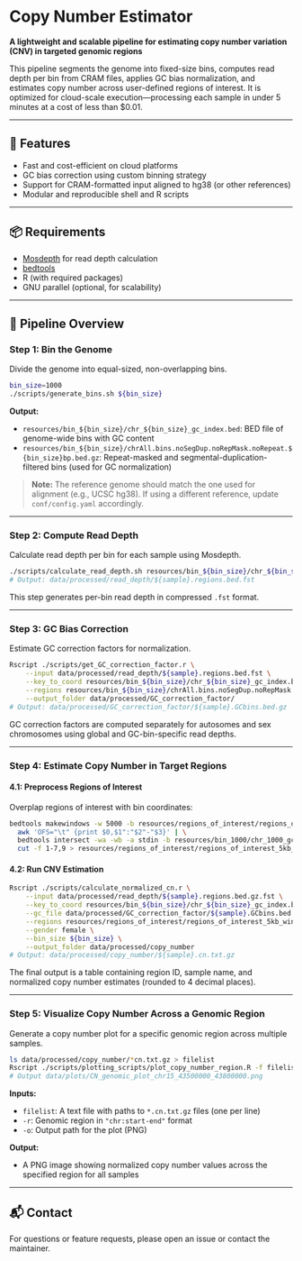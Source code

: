 
# Copy Number Estimator

**A lightweight and scalable pipeline for estimating copy number variation (CNV) in targeted genomic regions**

This pipeline segments the genome into fixed-size bins, computes read depth per bin from CRAM files, applies GC bias normalization, and estimates copy number across user-defined regions of interest. It is optimized for cloud-scale execution—processing each sample in under 5 minutes at a cost of less than $0.01.

---

## 🔧 Features

- Fast and cost-efficient on cloud platforms
- GC bias correction using custom binning strategy
- Support for CRAM-formatted input aligned to hg38 (or other references)
- Modular and reproducible shell and R scripts

---

## 📦 Requirements

- [Mosdepth](https://github.com/brentp/mosdepth) for read depth calculation
- [bedtools](https://bedtools.readthedocs.io/)
- R (with required packages)
- GNU parallel (optional, for scalability)

---

## 🧬 Pipeline Overview

### Step 1: Bin the Genome

Divide the genome into equal-sized, non-overlapping bins.

```bash
bin_size=1000
./scripts/generate_bins.sh ${bin_size}
```

**Output:**
- `resources/bin_${bin_size}/chr_${bin_size}_gc_index.bed`: BED file of genome-wide bins with GC content
- `resources/bin_${bin_size}/chrAll.bins.noSegDup.noRepMask.noRepeat.${bin_size}bp.bed.gz`: Repeat-masked and segmental-duplication-filtered bins (used for GC normalization)

> **Note:** The reference genome should match the one used for alignment (e.g., UCSC hg38). If using a different reference, update `conf/config.yaml` accordingly.

---

### Step 2: Compute Read Depth

Calculate read depth per bin for each sample using Mosdepth.

```bash
./scripts/calculate_read_depth.sh resources/bin_${bin_size}/chr_${bin_size}_gc_index.bed ${sample}.cram data/processed/read_depth/
# Output: data/processed/read_depth/${sample}.regions.bed.fst
```

This step generates per-bin read depth in compressed `.fst` format.

---

### Step 3: GC Bias Correction

Estimate GC correction factors for normalization.

```bash
Rscript ./scripts/get_GC_correction_factor.r \
    --input data/processed/read_depth/${sample}.regions.bed.fst \
    --key_to_coord resources/bin_${bin_size}/chr_${bin_size}_gc_index.bed \
    --regions resources/bin_${bin_size}/chrAll.bins.noSegDup.noRepMask.noRepeat.${bin_size}bp.bed.gz \
    --output_folder data/processed/GC_correction_factor/
# Output: data/processed/GC_correction_factor/${sample}.GCbins.bed.gz
```

GC correction factors are computed separately for autosomes and sex chromosomes using global and GC-bin-specific read depths.

---

### Step 4: Estimate Copy Number in Target Regions

#### 4.1: Preprocess Regions of Interest

Overplap regions of interest with bin coordinates:

```bash
bedtools makewindows -w 5000 -b resources/regions_of_interest/regions_of_interest.txt | \
  awk 'OFS="\t" {print $0,$1":"$2"-"$3}' | \
  bedtools intersect -wa -wb -a stdin -b resources/bin_1000/chr_1000_gc_index.bed | \
  cut -f 1-7,9 > resources/regions_of_interest/regions_of_interest_5kb_window.txt
```

#### 4.2: Run CNV Estimation

```bash
Rscript ./scripts/calculate_normalized_cn.r \
    --input data/processed/read_depth/${sample}.regions.bed.gz.fst \
    --key_to_coord resources/bin_${bin_size}/chr_${bin_size}_gc_index.bed \
    --gc_file data/processed/GC_correction_factor/${sample}.GCbins.bed.gz \
    --regions resources/regions_of_interest/regions_of_interest_5kb_window.txt \
    --gender female \
    --bin_size ${bin_size} \
    --output_folder data/processed/copy_number
# Output: data/processed/copy_number/${sample}.cn.txt.gz
```

The final output is a table containing region ID, sample name, and normalized copy number estimates (rounded to 4 decimal places).

---
### Step 5: Visualize Copy Number Across a Genomic Region

Generate a copy number plot for a specific genomic region across multiple samples.
```bash
ls data/processed/copy_number/*cn.txt.gz > filelist
Rscript ./scripts/plotting_scripts/plot_copy_number_region.R -f filelist -r "chr15:43500000-43800000" -o data/plots/CN_genomic_plot_chr15_43500000_43800000.png
# Output data/plots/CN_genomic_plot_chr15_43500000_43800000.png
```

**Inputs:**
- `filelist`: A text file with paths to `*.cn.txt.gz` files (one per line)
- `-r`: Genomic region in `"chr:start-end"` format
- `-o`: Output path for the plot (PNG)

**Output:**
- A PNG image showing normalized copy number values across the specified region for all samples

---

## 📬 Contact

For questions or feature requests, please open an issue or contact the maintainer.
